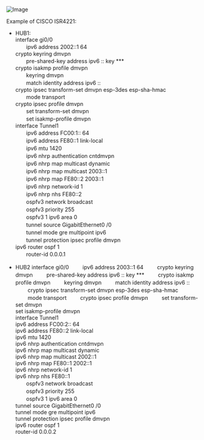 ![Image](https://github.com/silence-kai/IPsecVPN/blob/master/DMVPN%20over%20IPv6/dmvpnV6.png)

Example of CISCO ISR4221:  
  
- HUB1:  
interface gi0/0  
　　ipv6 address 2002::1 64  
crypto keyring dmvpn   
　　pre-shared-key address ipv6 :: key ***  
crypto isakmp profile dmvpn  
　　keyring dmvpn   
　　match identity address ipv6 ::  
crypto ipsec transform-set dmvpn esp-3des esp-sha-hmac    
　　mode transport  
crypto ipsec profile dmvpn  
　　set transform-set dmvpn  
　　set isakmp-profile dmvpn  
interface Tunnel1  
　　ipv6 address FC00:1:: 64  
　　ipv6 address FE80::1 link-local   
　　ipv6 mtu 1420  
　　ipv6 nhrp authentication cntdmvpn  
　　ipv6 nhrp map multicast dynamic  
　　ipv6 nhrp map multicast 2003::1  
　　ipv6 nhrp map FE80::2 2003::1  
　　ipv6 nhrp network-id 1  
　　ipv6 nhrp nhs FE80::2  
　　ospfv3 network broadcast  
　　ospfv3 priority 255  
　　ospfv3 1 ipv6 area 0  
　　tunnel source GigabitEthernet0 /0  
　　tunnel mode gre multipoint ipv6  
　　tunnel protection ipsec profile dmvpn  
ipv6 router ospf 1  
　　router-id 0.0.0.1  
  
  
- HUB2
interface gi0/0  　　
    ipv6 address 2003::1 64  　　
crypto keyring dmvpn   　　
    pre-shared-key address ipv6 :: key ***  　　
crypto isakmp profile dmvpn  　　
    keyring dmvpn  　　
    match identity address ipv6 ::  　　
crypto ipsec transform-set dmvpn esp-3des esp-sha-hmac   　　
    mode transport  　　
crypto ipsec profile dmvpn  　　
    set transform-set dmvpn  
    set isakmp-profile dmvpn  
interface Tunnel1  
    ipv6 address FC00:2:: 64  
    ipv6 address FE80::2 link-local   
    ipv6 mtu 1420  
    ipv6 nhrp authentication cntdmvpn   
    ipv6 nhrp map multicast dynamic  
    ipv6 nhrp map multicast 2002::1  
    ipv6 nhrp map FE80::1 2002::1  
    ipv6 nhrp network-id 1  
    ipv6 nhrp nhs FE80::1  
　　ospfv3 network broadcast    
　　ospfv3 priority 255    
　　ospfv3 1 ipv6 area 0    
    tunnel source GigabitEthernet0 /0  
    tunnel mode gre multipoint ipv6  
    tunnel protection ipsec profile dmvpn  
ipv6 router ospf 1  
    router-id 0.0.0.2  
  
